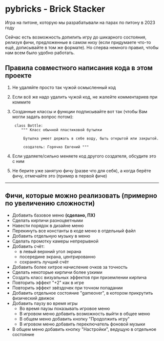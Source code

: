 # pybricks - Brick Stacker
Игра на питоне, которую мы разрабатывали на парах по питону в 2023 году

Сейчас есть возможность допилить игру до шикарного состояния, релизуя фичи, предложенные в самом низу (если придумаете что-то ещё, дописывайте в том же формате). Но сперва немного правил, чтобы нам всем было удобно работать.

## Правила совместного написания кода в этом проекте

1. Не удаляйте просто так чужой осмысленный код
2. Если всё же надо удалить чужой код, не жалейте комментариев при коммите
3. Созданные классы и функции подписывайте вот так (чтобы Вам могли задать вопрос потом):
        
        class Bottle:
           """ Класс обычной пластиковой бутылки
        
            Бутылка умеет держать в себе воду, быть открытой или закрытой.
        
            создатель: Горячко Евгений """
            
4. Если удаляете/сильно меняете код другого создателя, обсудите это с ним
5. Не берите уже занятую фичу (разве что для себя), а когда берёте фичу, отмечайте это (пример в первой фиче)

---

## Фичи, которые можно реализовать (примерно по увеличению сложности)

* Добавить базовое меню **(сделано, ПХ)**
* Сделать кирпичи разноцветными
* Навести порядок в дизайне меню
* Перекинуть все константы в коде меню в отдельный файл
* Добавить отдельную музыку в меню
* Сделать промотку камеры непрерывной
* Добавить счёт:
  * в левый верхний угол экрана
  * посередине экрана, центрированно
  * сохранять лучший счёт
* Добавить более хитрое начисление очков за точность
* Сделать некоторые кирпичи более узкими
* Создать класс визуальных эффектов при приземлении кирпича
* Повторить эффект "+2" как в игре
* Повторить эффект звёздочек при точном попадании
* Добавить отдельное состояние "gameover", в котором прикрутить физический движок
* Добавить паузу во время игры
  * Во время паузы показывать игровое меню
  * В игровом меню добавить возможность выйти в общее меню
  * В общем меню добавить кнопку "Продолжить игру"
  * В игровом меню добавить переключатель фоновой музыки
* В общем меню добавить кнопку "Настройки", ведущую в отдельное состояние
